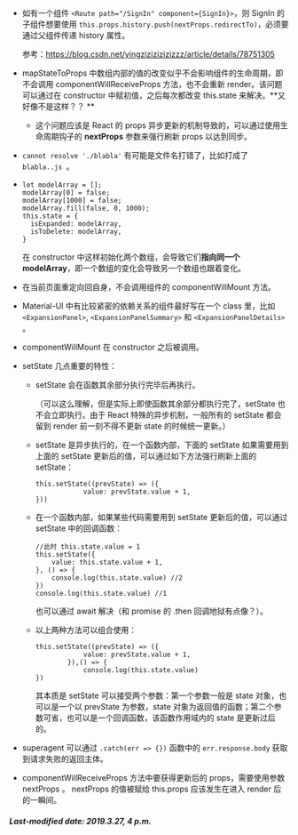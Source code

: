 + 如有一个组件 `<Route path="/SignIn" component={SignIn}>`，则 SignIn 的子组件想要使用 `this.props.history.push(nextProps.redirectTo)`，必须要通过父组件传递 history 属性。

  参考：https://blog.csdn.net/yingzizizizizizzz/article/details/78751305

+ mapStateToProps 中数组内部的值的改变似乎不会影响组件的生命周期，即不会调用 componentWillReceiveProps 方法，也不会重新 render。该问题可以通过在 constructor 中赋初值，之后每次都改变 this.state 来解决。**又好像不是这样？？ ** 

  + 这个问题应该是 React 的 props 异步更新的机制导致的，可以通过使用生命周期钩子的 **nextProps** 参数来强行刷新 props 以达到同步。

+ `cannot resolve './blabla'` 有可能是文件名打错了，比如打成了 `blabla..js `。

+ ```react
  let modelArray = [];
  modelArray[0] = false;
  modelArray[1000] = false;
  modelArray.fill(false, 0, 1000);
  this.state = {
  	isExpanded: modelArray,
  	isToDelete: modelArray,
  }
  ```

  在 constructor 中这样初始化两个数组，会导致它们**指向同一个 modelArray**，即一个数组的变化会导致另一个数组也跟着变化。

+ 在当前页面重定向回自身，不会调用组件的 componentWillMount 方法。

+ Material-UI 中有比较紧密的依赖关系的组件最好写在一个 class 里，比如 `<ExpansionPanel>`, `<ExpansionPanelSummary>` 和 `<ExpansionPanelDetails>` 。

+ componentWillMount 在 constructor 之后被调用。

+ setState 几点重要的特性：

  + setState 会在函数其余部分执行完毕后再执行。

    （可以这么理解，但是实际上即使函数其余部分都执行完了，setState 也不会立即执行。由于 React 特殊的异步机制，一般所有的 setState 都会留到 render 前一刻不得不更新 state 的时候统一更新。）

  + setState 是异步执行的，在一个函数内部，下面的 setState 如果需要用到上面的 setState 更新后的值，可以通过如下方法强行刷新上面的 setState：

    ```react
    this.setState((prevState) => ({
                value: prevState.value + 1,
    }))
    ```

  + 在一个函数内部，如果某些代码需要用到 setState 更新后的值，可以通过 setState 中的回调函数：

    ```react
    //此时 this.state.value = 1
    this.setState({
        value: this.state.value + 1,
    }, () => {
        console.log(this.state.value) //2
    })
    console.log(this.state.value) //1
    ```

    也可以通过 await 解决（和 promise 的 .then 回调地狱有点像？）。

  + 以上两种方法可以组合使用：

    ```
    this.setState((prevState) => ({
                value: prevState.value + 1,
            }),() => {
            	console.log(this.state.value)
    })
    ```

    其本质是 setState 可以接受两个参数：第一个参数一般是 state 对象，也可以是一个以 prevState 为参数，state 对象为返回值的函数；第二个参数可省，也可以是一个回调函数，该函数作用域内的 state 是更新过后的。

+ superagent 可以通过 `.catch(err => {})` 函数中的 `err.response.body` 获取到请求失败的返回主体。

+ componentWillReceiveProps 方法中要获得更新后的 props，需要使用参数 nextProps 。 nextProps 的值被赋给 this.props 应该发生在进入 render 后的一瞬间。

##### Last-modified date: 2019.3.27, 4 p.m.

